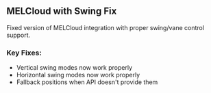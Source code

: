## MELCloud with Swing Fix

Fixed version of MELCloud integration with proper swing/vane control support.

### Key Fixes:
- Vertical swing modes now work properly
- Horizontal swing modes now work properly
- Fallback positions when API doesn't provide them